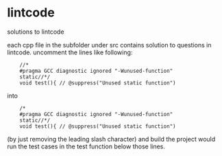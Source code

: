 # lintcode
solutions to lintcode

each cpp file in the subfolder under src contains solution to questions in lintcode. uncomment the lines like following:

		//*
		#pragma GCC diagnostic ignored "-Wunused-function"
		static//*/
		void test(){ // @suppress("Unused static function")
 
into 

		/*
		#pragma GCC diagnostic ignored "-Wunused-function"
		static//*/
		void test(){ // @suppress("Unused static function")
		
(by just removing the leading slash character) and build the project would run the test cases in the test function below those lines.